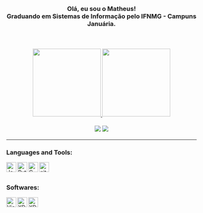 <h3 align="center">
<br>
  Olá, eu sou o Matheus!
<br>
 Graduando em Sistemas de Informação pelo IFNMG - Campuns Januária. <br>
</h3>

<br>

<h3 align="center">
<div>
  <a href="https://github.com/matheusk9">
  <img height="180em" src="https://github-readme-stats.vercel.app/api/top-langs/?username=matheusk9&layout=compact&langs_count=7&theme=vision-friendly-dark"/>
  <img height="180em" src="https://github-readme-stats.vercel.app/api?username=matheusk9&show_icons=true&theme=vision-friendly-dark&count_private=true"/>
  <br>
  <br>
  <a href="https://www.linkedin.com/in/matheusk97" target="_blank"><img src="https://img.shields.io/badge/-LinkedIn-%230077B5?style=for-the-  badge&logo=linkedin&logoColor=white" target="_blank"></a>   
  <a href="https://instagram.com/theusk9" target="_blank"><img src="https://img.shields.io/badge/-Instagram-%23E4405F?style=for-the-  badge&logo=instagram&logoColor=white" target="_blank"></a>
</div>
</h3>
<hr>

### Languages and Tools:

<a href="https://www.java.com/" target="_blank"> <img align="left" alt="Java" width="26px" src="https://cdn.jsdelivr.net/gh/devicons/devicon/icons/java/java-original.svg"/> </a>
<a href="https://www.python.org" target="_blank"> <img align="left" alt="Python" width="26px" src="https://cdn.jsdelivr.net/gh/devicons/devicon/icons/python/python-original.svg"/> </a>
<a href="https://www.cprogramming.com/" target="_blank"> <img align="left" alt="C" width="26px" src="https://cdn.jsdelivr.net/gh/devicons/devicon/icons/c/c-original.svg"/> </a>
<a href="https://git-scm.com/" target="_blank"> <img align="left" alt="git" width="26px" src="https://cdn.jsdelivr.net/gh/devicons/devicon/icons/git/git-original.svg"/> </a>
<br />
<br />
  
### Softwares:

<img align="left" alt="Visual Studio Code" width="26px" src="https://cdn.jsdelivr.net/gh/devicons/devicon/icons/vscode/vscode-original.svg" />
<a href="https://www.jetbrains.com/pt-br/idea/" target="_blank"> <img align="left" alt="XD" width="26px" src="https://cdn.jsdelivr.net/gh/devicons/devicon/icons/intellij/intellij-original.svg"/> </a> 
<a href="https://www.mysql.com/" target="_blank"> <img align="left" alt="XD" width="26px" src="https://cdn.jsdelivr.net/gh/devicons/devicon/icons/mysql/mysql-original.svg"/> </a> 

